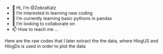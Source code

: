 - 👋 Hi, I’m @ZebraKatz
- 👀 I’m interested in learning new coding
- 🌱 I’m currently learning basic pythons in pandas
- 💞️ I’m looking to collaborate on 
- 📫 How to reach me ...

<!---
ZebraKatz/ZebraKatz is a ✨ special ✨ repository because its `README.md` (this file) appears on your GitHub profile.
You can click the Preview link to take a look at your changes.
--->Here are the raw codes that I later extract the the data, where HlogUS and HlogDs is used in order to plot the data
